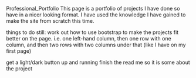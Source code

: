 Professional_Portfolio
This page is a portfolio of projects I have done so have in a nicer looking format. I have used the knowledge I have gained to make the site from scratch this time.

things to do still: work out how to use bootstrap to make the projects fit better on the page. 
i.e. one left-hand column, then one row with one column, and then two rows with two columns under that (like I have on my first page) 

get a light/dark button up and running finish the read me so it is some about the project

